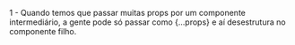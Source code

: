 1 - Quando temos que passar muitas props por um componente intermediário, a gente pode só passar como {...props} e aí desestrutura no componente filho.